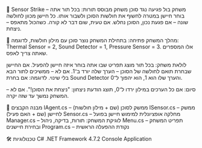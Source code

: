 🎯 Sensor Strike – משחק בול פגיעה נגד סוכן
משחק מבוסס תורות: בכל תור אתה בוחר חיישן במטרה לחשוף את חולשות הסוכן ולשבור אותו. כל חיישן מכוון לחולשה שונה – אם פגעת נכון, הסוכן נחלש. אם טעית, שום דבר לא קורה. כשהכול מתאפס – ניצחת.

🧭 מהלך המשחק
פתיחה: בתחילת המשחק נוצר סוכן עם מילון חולשות, לדוגמה: Thermal Sensor = 2, Sound Detector = 1, Pressure Sensor = 3. אלו המספרים שאתה צריך לאפס.

לולאת משחק: בכל תור מוצג תפריט שבו אתה בוחר איזה חיישן להפעיל. אם החיישן שבחרת תואם לחולשה של הסוכן – הערך שלה יורד ב־1. אם לא – ממשיכים לתור הבא בלי שינוי. לדוגמה: אם בחרת Sound Detector והערך שלו הוא 1, הוא יהפוך ל־0.

סיום: אם כל הערכים במילון ירדו ל־0, תוצג הודעת ניצחון: "ניצחת את הסוכן!". אם לא – המשחק נמשך עד שזה יקרה.

📁 מבנה הקבצים
IAgent.cs – ממשק לסוכן (שם + מילון חולשות)
ISensor.cs – ממשק לחיישן (שם + האם פעיל)
Sensor.cs – מחלקה אופציונלית למימוש חיישן בפועל
Manager.cs – לוגיקת המשחק: תורות, בדיקה, ניהול
Menu.cs – תפריט המשחק ובחירת חיישנים
Program.cs – נקודת ההפעלה הראשית

🛠 טכנולוגיות
C#
.NET Framework 4.7.2
Console Application
